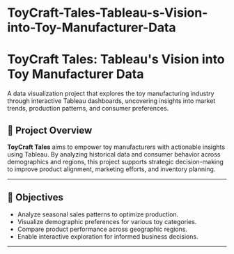 # ToyCraft-Tales-Tableau-s-Vision-into-Toy-Manufacturer-Data
# ToyCraft Tales: Tableau's Vision into Toy Manufacturer Data

A data visualization project that explores the toy manufacturing industry through interactive Tableau dashboards, uncovering insights into market trends, production patterns, and consumer preferences.

## 📌 Project Overview

**ToyCraft Tales** aims to empower toy manufacturers with actionable insights using Tableau. By analyzing historical data and consumer behavior across demographics and regions, this project supports strategic decision-making to improve product alignment, marketing efforts, and inventory planning.

---

## 🎯 Objectives

- Analyze seasonal sales patterns to optimize production.
- Visualize demographic preferences for various toy categories.
- Compare product performance across geographic regions.
- Enable interactive exploration for informed business decisions.

---


